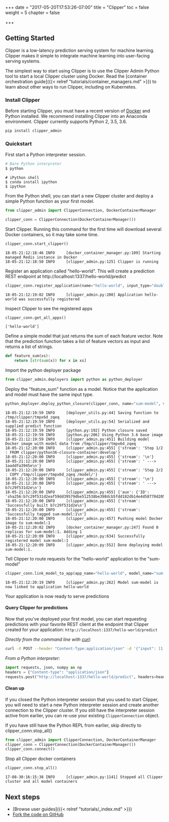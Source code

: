 +++
date = "2017-05-20T17:53:26-07:00"
title = "Clipper"
toc = false
weight = 5
chapter = false

+++

## Getting Started

Clipper is a low-latency prediction serving system for machine learning.
Clipper makes it simple to integrate machine learning into user-facing serving systems.

The simplest way to start using Clipper is to use the Clipper Admin Python tool to start a local Clipper cluster using Docker.
Read the [container orchestration guide]({{< relref "tutorials/container_managers.md" >}}) to learn about other ways to run Clipper,
including on Kubernetes.

### Install Clipper

Before starting Clipper, you must have a recent version of [Docker](https://www.docker.com/) and Python installed.
We recommend installing Clipper into an Anaconda environment. Clipper currently supports Python 2, 3.5, 3.6.

```sh
pip install clipper_admin
```

### Quickstart

First start a Python interpreter session.

```sh
# Bare Python interpreter
$ python
```

```
# iPython shell
$ conda install ipython
$ ipython
```

From the Python shell, you can start a new Clipper cluster and deploy a simple Python function as your first model.


```python
from clipper_admin import ClipperConnection, DockerContainerManager
```


```python
clipper_conn = ClipperConnection(DockerContainerManager())
```

Start Clipper. Running this command for the first time will
download several Docker containers, so it may take some time.


```python
clipper_conn.start_clipper()
```

```pycon
18-05-21:12:18:46 INFO     [docker_container_manager.py:109] Starting managed Redis instance in Docker
18-05-21:12:18:50 INFO     [clipper_admin.py:125] Clipper is running
```

Register an application called "hello-world". This will create
a prediction REST endpoint at http://localhost:1337/hello-world/predict


```python
clipper_conn.register_application(name="hello-world", input_type="doubles", default_output="-1.0", slo_micros=100000)
```

```pycon
18-05-21:12:19:02 INFO     [clipper_admin.py:200] Application hello-world was successfully registered
```

Inspect Clipper to see the registered apps


```python
clipper_conn.get_all_apps()
```
```pycon
['hello-world']
```


Define a simple model that just returns the sum of each feature vector.
Note that the prediction function takes a list of feature vectors as
input and returns a list of strings.


```python
def feature_sum(xs):
    return [str(sum(x)) for x in xs]
```

Import the python deployer package


```python
from clipper_admin.deployers import python as python_deployer
```

Deploy the "feature_sum" function as a model. Notice that the application and model
must have the same input type.


```python
python_deployer.deploy_python_closure(clipper_conn, name="sum-model", version=1, input_type="doubles", func=feature_sum)
```
```pycon
18-05-21:12:19:59 INFO     [deployer_utils.py:44] Saving function to /tmp/clipper/tmpx6d_zqeq
18-05-21:12:19:59 INFO     [deployer_utils.py:54] Serialized and supplied predict function
18-05-21:12:19:59 INFO     [python.py:192] Python closure saved
18-05-21:12:19:59 INFO     [python.py:206] Using Python 3.6 base image
18-05-21:12:19:59 INFO     [clipper_admin.py:451] Building model Docker image with model data from /tmp/clipper/tmpx6d_zqeq
18-05-21:12:20:00 INFO     [clipper_admin.py:455] {'stream': 'Step 1/2 : FROM clipper/python36-closure-container:develop'}
18-05-21:12:20:00 INFO     [clipper_admin.py:455] {'stream': '\n'}
18-05-21:12:20:00 INFO     [clipper_admin.py:455] {'stream': ' ---> 1aaddfa3945e\n'}
18-05-21:12:20:00 INFO     [clipper_admin.py:455] {'stream': 'Step 2/2 : COPY /tmp/clipper/tmpx6d_zqeq /model/'}
18-05-21:12:20:00 INFO     [clipper_admin.py:455] {'stream': '\n'}
18-05-21:12:20:00 INFO     [clipper_admin.py:455] {'stream': ' ---> b7c29f531d2e\n'}
18-05-21:12:20:00 INFO     [clipper_admin.py:455] {'aux': {'ID': 'sha256:b7c29f531d2eaf59dd39579dbe512538be398dcb5fdd182db14e4d58770d2055'}}
18-05-21:12:20:00 INFO     [clipper_admin.py:455] {'stream': 'Successfully built b7c29f531d2e\n'}
18-05-21:12:20:00 INFO     [clipper_admin.py:455] {'stream': 'Successfully tagged sum-model:1\n'}
18-05-21:12:20:00 INFO     [clipper_admin.py:457] Pushing model Docker image to sum-model:1
18-05-21:12:20:02 INFO     [docker_container_manager.py:247] Found 0 replicas for sum-model:1. Adding 1
18-05-21:12:20:09 INFO     [clipper_admin.py:634] Successfully registered model sum-model:1
18-05-21:12:20:09 INFO     [clipper_admin.py:552] Done deploying model sum-model:1.
```

Tell Clipper to route requests for the "hello-world" application to the "sum-model"


```python
clipper_conn.link_model_to_app(app_name="hello-world", model_name="sum-model")
```
```pycon
18-05-21:12:20:19 INFO     [clipper_admin.py:262] Model sum-model is now linked to application hello-world
```

Your application is now ready to serve predictions

#### Query Clipper for predictions


Now that you've deployed your first model, you can start requesting predictions with your favorite REST client at the endpoint that Clipper created for your application: `http://localhost:1337/hello-world/predict`

*Directly from the command line with [curl](https://curl.haxx.se/):*

```sh
curl -X POST --header "Content-Type:application/json" -d '{"input": [1.1, 2.2, 3.3]}' 127.0.0.1:1337/hello-world/predict
```

*From a Python interpreter:*

```python
import requests, json, numpy as np
headers = {"Content-type": "application/json"}
requests.post("http://localhost:1337/hello-world/predict", headers=headers, data=json.dumps({"input": list(np.random.random(10))})).json()
```

#### Clean up

If you closed the Python interpreter session that you used to start Clipper, you will need to start a new Python interpreter session and create another connection to the Clipper cluster. If you still have the interpreter session active from earlier, you can re-use your existing `ClipperConnection` object.

If you have still have the Python REPL from earlier,
skip directly to clipper_conn.stop_all()
```python
from clipper_admin import ClipperConnection, DockerContainerManager
clipper_conn = ClipperConnection(DockerContainerManager())
clipper_conn.connect()
```

Stop all Clipper docker containers
```python
clipper_conn.stop_all()
```
```pycon
17-08-30:16:15:38 INFO     [clipper_admin.py:1141] Stopped all Clipper cluster and all model containers
```

## Next steps

+ [Browse user guides]({{< relref "tutorials/_index.md" >}})
+ [Fork the code on GitHub](https://github.com/ucbrise/clipper)
